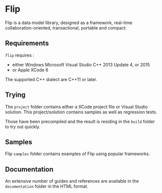 # Flip

Flip is a data model library, designed as a framework, real-time
collaboration-oriented, transactional, portable and compact.

## Requirements

`flip` requires :
- either Windows Microsoft Visual Studio C++ 2013 Update 4, or 2015
- or Apple XCode 6

The supported C++ dialect are C++11 or later.

## Trying

The `project` folder contains either a XCode project file or Visual
Studio solution.
This project/solution contains samples as well as regression tests.

Those have been precompiled and the result is residing in the `build`
folder to try out quickly.

## Samples

Flip `samples` folder contains examples of Flip using popular frameworks.

## Documentation

An extensive number of guides and references are available in the
`documentation` folder in the HTML format.